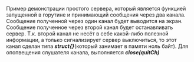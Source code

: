 Пример демонстрации простого сервера, который является функцией запущенной в горутине и принимающий сообщения через два канала. 
Сообщение полученной через один канал будет выводится на экран. Сообщение полученное через второй канал будет останавливать сервер.
Т.к. второй канал не несёт в себе какой-либо полезной информации, а только сигнализирует сервер выключиться,
то этот канал сделан типа ***struct{}***(который занимает в памяти ноль байт). 
Для опопвещения слушателя канала, выполняется ***close(quitCh)***